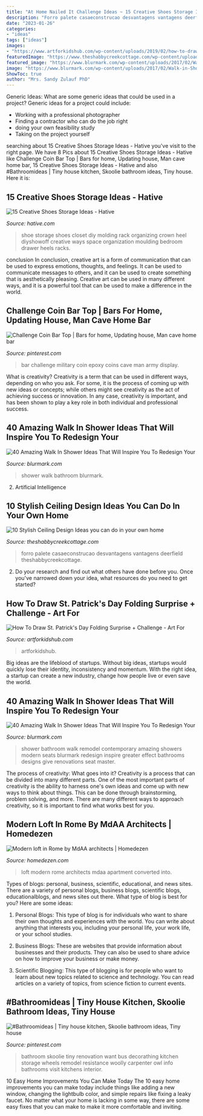 ```yaml
---
title: "At Home Nailed It Challenge Ideas ~ 15 Creative Shoes Storage Ideas"
description: "Forro palete casaeconstrucao desvantagens vantagens deerfield theshabbycreekcottage"
date: "2023-01-26"
categories:
- "ideas"
tags: ["ideas"]
images:
- "https://www.artforkidshub.com/wp-content/uploads/2019/02/how-to-draw-st-patricks-day-folding-surprise-feature.jpg"
featuredImage: "https://www.theshabbycreekcottage.com/wp-content/uploads/2017/01/gorgeous-ceiling-made-from-pallets.jpg"
featured_image: "https://www.blurmark.com/wp-content/uploads/2017/02/Walk-in-Shower-Design-5.jpg"
image: "https://www.blurmark.com/wp-content/uploads/2017/02/Walk-in-Shower-Design-5.jpg"
ShowToc: true
author: "Mrs. Sandy Zulauf PhD"
---
```



Generic Ideas: What are some generic ideas that could be used in a project?
Generic ideas for a project could include: 
- Working with a professional photographer 
- Finding a contractor who can do the job right 
- doing your own feasibility study 
- Taking on the project yourself

	

		
searching about 15 Creative Shoes Storage Ideas - Hative you've visit to the right page. We have 8 Pics about 15 Creative Shoes Storage Ideas - Hative like Challenge Coin Bar Top | Bars for home, Updating house, Man cave home bar, 15 Creative Shoes Storage Ideas - Hative and also #Bathroomideas | Tiny house kitchen, Skoolie bathroom ideas, Tiny house. Here it is:
		
    
## 15 Creative Shoes Storage Ideas - Hative

<img loading=lazy src="https://hative.com/wp-content/uploads/2014/11/shoes-storage-ideas/5-decorative-molding.jpg" onerror="this.onerror=null;this.src='https://tse2.mm.bing.net/th?id=OIP.TE0LJpjb0GXjk1cSIcfdTwHaLH&amp;pid=15.1';" alt="15 Creative Shoes Storage Ideas - Hative">

_Source: hative.com_

>shoe storage shoes closet diy molding rack organizing crown heel diyshowoff creative ways space organization moulding bedroom drawer heels racks. 

	

conclusion
In conclusion, creative art is a form of communication that can be used to express emotions, thoughts, and feelings. It can be used to communicate messages to others, and it can be used to create something that is aesthetically pleasing. Creative art can be used in many different ways, and it is a powerful tool that can be used to make a difference in the world.

    
## Challenge Coin Bar Top | Bars For Home, Updating House, Man Cave Home Bar

<img loading=lazy src="https://i.pinimg.com/736x/e7/77/1d/e7771d2c634209b5b4a38374923d6400.jpg" onerror="this.onerror=null;this.src='https://tse4.mm.bing.net/th?id=OIP.wqBDG_THi0aQkWcKuXiFIwHaJ3&amp;pid=15.1';" alt="Challenge Coin Bar Top | Bars for home, Updating house, Man cave home bar">

_Source: pinterest.com_

>bar challenge military coin epoxy coins cave man army display. 

	

What is creativity?
Creativity is a term that can be used in different ways, depending on who you ask. For some, it is the process of coming up with new ideas or concepts; while others might see creativity as the act of achieving success or innovation. In any case, creativity is important, and has been shown to play a key role in both individual and professional success.

    
## 40 Amazing Walk In Shower Ideas That Will Inspire You To Redesign Your

<img loading=lazy src="https://www.blurmark.com/wp-content/uploads/2017/02/Walk-in-Shower-Design-19.jpg" onerror="this.onerror=null;this.src='https://tse1.mm.bing.net/th?id=OIP.OrOtwifAgezj6r2Ou0nR6gHaE8&amp;pid=15.1';" alt="40 Amazing Walk In Shower Ideas That Will Inspire You To Redesign Your">

_Source: blurmark.com_

>shower walk bathroom blurmark. 

	

2. Artificial Intelligence 

    
## 10 Stylish Ceiling Design Ideas You Can Do In Your Own Home

<img loading=lazy src="https://www.theshabbycreekcottage.com/wp-content/uploads/2017/01/gorgeous-ceiling-made-from-pallets.jpg" onerror="this.onerror=null;this.src='https://tse3.mm.bing.net/th?id=OIP.wCbcMDzD4KcxF_ZcXn3pBwHaLH&amp;pid=15.1';" alt="10 Stylish Ceiling Design Ideas you can do in your own home">

_Source: theshabbycreekcottage.com_

>forro palete casaeconstrucao desvantagens vantagens deerfield theshabbycreekcottage. 

	

2. Do your research and find out what others have done before you. Once you've narrowed down your idea, what resources do you need to get started? 

    
## How To Draw St. Patrick&#039;s Day Folding Surprise + Challenge - Art For

<img loading=lazy src="https://www.artforkidshub.com/wp-content/uploads/2019/02/how-to-draw-st-patricks-day-folding-surprise-feature.jpg" onerror="this.onerror=null;this.src='https://tse4.mm.bing.net/th?id=OIP.gJi0Y-RhQbNIhZem9lCWtgHaEJ&amp;pid=15.1';" alt="How To Draw St. Patrick&#039;s Day Folding Surprise + Challenge - Art For">

_Source: artforkidshub.com_

>artforkidshub. 

	

Big ideas are the lifeblood of startups. Without big ideas, startups would quickly lose their identity, inconsistency and momentum. With the right idea, a startup can create a new industry, change how people live or even save the world.

    
## 40 Amazing Walk In Shower Ideas That Will Inspire You To Redesign Your

<img loading=lazy src="https://www.blurmark.com/wp-content/uploads/2017/02/Walk-in-Shower-Design-5.jpg" onerror="this.onerror=null;this.src='https://tse1.mm.bing.net/th?id=OIP.1vSSD94Rp_pUz35VEh_FQQHaHa&amp;pid=15.1';" alt="40 Amazing Walk In Shower Ideas That Will Inspire You To Redesign Your">

_Source: blurmark.com_

>shower bathroom walk remodel contemporary amazing showers modern seats blurmark redesign inspire greater effect bathrooms designs give renovations seat master. 

	

The process of creativity: What goes into it?
Creativity is a process that can be divided into many different parts. One of the most important parts of creativity is the ability to harness one's own ideas and come up with new ways to think about things. This can be done through brainstorming, problem solving, and more. There are many different ways to approach creativity, so it is important to find what works best for you.

    
## Modern Loft In Rome By MdAA Architects | Homedezen

<img loading=lazy src="http://www.homedezen.com/wp-content/uploads/2014/10/Modern-loft-in-Rome-by-MdAA-architects-06.jpg" onerror="this.onerror=null;this.src='https://tse2.mm.bing.net/th?id=OIP.rkBSo2dF1jTeziV8-pHAsgHaLI&amp;pid=15.1';" alt="Modern loft in Rome by MdAA architects | Homedezen">

_Source: homedezen.com_

>loft modern rome architects mdaa apartment converted into. 

	

Types of blogs: personal, business, scientific, educational, and news sites.
There are a variety of personal blogs, business blogs, scientific blogs, educationalblogs, and news sites out there. What type of blog is best for you? Here are some ideas:
1. Personal Blogs: This type of blog is for individuals who want to share their own thoughts and experiences with the world. You can write about anything that interests you, including your personal life, your work life, or your school studies.

2. Business Blogs: These are websites that provide information about businesses and their products. They can also be used to share advice on how to improve your business or make money.

3. Scientific Blogging: This type of blogging is for people who want to learn about new topics related to science and technology. You can read articles on a variety of topics, from science fiction to current events.


    
## #Bathroomideas | Tiny House Kitchen, Skoolie Bathroom Ideas, Tiny House

<img loading=lazy src="https://i.pinimg.com/736x/30/d5/79/30d579e986935b1e6e8fbfba866d32b9.jpg" onerror="this.onerror=null;this.src='https://tse3.mm.bing.net/th?id=OIP.EDPow9ayb4Ys6xnW9zqmRwHaNK&amp;pid=15.1';" alt="#Bathroomideas | Tiny house kitchen, Skoolie bathroom ideas, Tiny house">

_Source: pinterest.com_

>bathroom skoolie tiny renovation want bus decorathing kitchen storage wheels remodel resistance woolly carpenter owl info bathrooms visit kitchens interior. 

	

10 Easy Home Improvements You Can Make Today
The 10 easy home improvements you can make today include things like adding a new window, changing the lightbulb color, and simple repairs like fixing a leaky faucet. No matter what your home is lacking in some way, there are some easy fixes that you can make to make it more comfortable and inviting.

